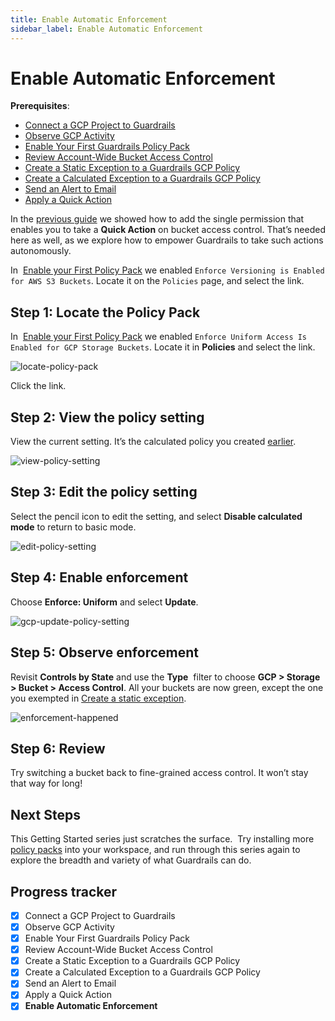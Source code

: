 ```yaml
---
title: Enable Automatic Enforcement
sidebar_label: Enable Automatic Enforcement
---
```


  


# Enable Automatic Enforcement

**Prerequisites**:  
  
- [Connect a GCP Project to Guardrails](/guardrails/docs/getting-started/getting-started-gcp/connect-a-project/)
- [Observe GCP Activity](/guardrails/docs/getting-started/getting-started-gcp/observe-gcp-activity/)
- [Enable Your First Guardrails Policy Pack](/guardrails/docs/getting-started/getting-started-gcp/enable-policy-pack/)
- [Review Account-Wide Bucket Access Control](/guardrails/docs/getting-started/getting-started-gcp/review-account-wide/)
- [Create a Static Exception to a Guardrails GCP Policy](/guardrails/docs/getting-started/getting-started-gcp/create-static-exception/)
- [Create a Calculated Exception to a Guardrails GCP Policy](/guardrails/docs/getting-started/getting-started-gcp/create-calculated-exception/)
- [Send an Alert to Email](/guardrails/docs/getting-started/getting-started-gcp/send-alert-to-email/)
- [Apply a Quick Action](/guardrails/docs/getting-started/getting-started-gcp/apply-quick-action/)


In the [previous guide](/guardrails/docs/getting-started/getting-started-gcp/apply-quick-action) we showed how to add the single permission that enables you to take a **Quick Action** on bucket access control. That’s needed here as well, as we explore how to empower Guardrails to take such actions autonomously.

In  [Enable your First Policy Pack](/guardrails/docs/getting-started/getting-started-gcp/enable-policy-pack) we enabled `Enforce Versioning is Enabled for AWS S3 Buckets`. Locate it on the `Policies` page, and select the link.

## Step 1: Locate the Policy Pack

In  [Enable your First Policy Pack](/guardrails/docs/getting-started/getting-started-gcp/enable-policy-pack) we enabled `Enforce Uniform Access Is Enabled for GCP Storage Buckets`. Locate it in **Policies** and select the link.

<p><img alt="locate-policy-pack" src="/images/docs/guardrails/getting-started/getting-started-gcp/enable-enforcement/locate-policy-pack.png"/></p>

Click the link.

## Step 2: View the policy setting

View the current setting. It’s the calculated policy you created [earlier](/guardrails/docs/getting-started/getting-started-gcp/create-calculated-exception).

<p><img alt="view-policy-setting" src="/images/docs/guardrails/getting-started/getting-started-gcp/enable-enforcement/view-policy-setting.png"/></p>

## Step 3: Edit the policy setting

  
Select the pencil icon to edit the setting, and select **Disable calculated mode** to return to basic mode.

<p><img alt="edit-policy-setting" src="/images/docs/guardrails/getting-started/getting-started-gcp/enable-enforcement/edit-policy-setting.png"/></p>

## Step 4: Enable enforcement

Choose **Enforce: Uniform** and select **Update**.

<p><img alt="gcp-update-policy-setting" src="/images/docs/guardrails/getting-started/getting-started-gcp/enable-enforcement/gcp-update-policy-setting.png"/></p>

## Step 5: Observe enforcement

Revisit **Controls by State** and use the **Type**  filter to choose **GCP > Storage > Bucket > Access Control**. All your buckets are now green, except the one you exempted in [Create a static exception](/guardrails/docs/getting-started/getting-started-gcp/create-static-exception).   

<p><img alt="enforcement-happened" src="/images/docs/guardrails/getting-started/getting-started-gcp/enable-enforcement/enforcement-happened.png"/></p>

## Step 6: Review

Try switching a bucket back to fine-grained access control. It won’t stay that way for long!

## Next Steps

This Getting Started series just scratches the surface.  Try installing more [policy packs](https://hub.guardrails.com) into your workspace, and run through this series again to explore the breadth and variety of what Guardrails can do. 


## Progress tracker

- [x] Connect a GCP Project to Guardrails
- [x] Observe GCP Activity
- [x] Enable Your First Guardrails Policy Pack
- [x] Review Account-Wide Bucket Access Control
- [x] Create a Static Exception to a Guardrails GCP Policy
- [x] Create a Calculated Exception to a Guardrails GCP Policy
- [x] Send an Alert to Email
- [x] Apply a Quick Action
- [x] **Enable Automatic Enforcement**
